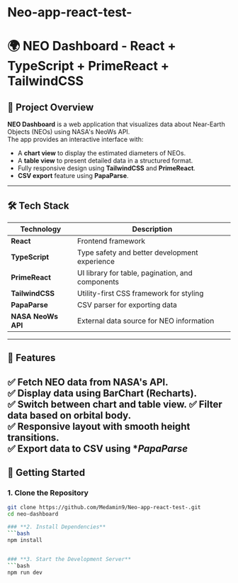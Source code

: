 # Neo-app-react-test-

# 🌍 NEO Dashboard - React + TypeScript + PrimeReact + TailwindCSS

## 🚀 Project Overview
**NEO Dashboard** is a web application that visualizes data about Near-Earth Objects (NEOs) using NASA's NeoWs API.  
The app provides an interactive interface with:
- A **chart view** to display the estimated diameters of NEOs.
- A **table view** to present detailed data in a structured format.
- Fully responsive design using **TailwindCSS** and **PrimeReact**.
- **CSV export** feature using **PapaParse**.
---

## 🛠️ Tech Stack
| Technology | Description |
|------------|-------------|
| **React** | Frontend framework |
| **TypeScript** | Type safety and better development experience |
| **PrimeReact** | UI library for table, pagination, and components |
| **TailwindCSS** | Utility-first CSS framework for styling |
| **PapaParse** | CSV parser for exporting data |
| **NASA NeoWs API** | External data source for NEO information |


---

## 🎯 Features
✅ Fetch NEO data from NASA's API.  
✅ Display data using **BarChart** (Recharts).  
✅ Switch between chart and table view. 
✅ Filter data based on orbital body.  
✅ Responsive layout with smooth height transitions.   
✅ Export data to CSV using **PapaParse*
---


## 🚀 Getting Started

### **1. Clone the Repository**
```bash
git clone https://github.com/Medamin9/Neo-app-react-test-.git
cd neo-dashboard

### **2. Install Dependencies**
```bash
npm install


### **3. Start the Development Server**
```bash
npm run dev 
